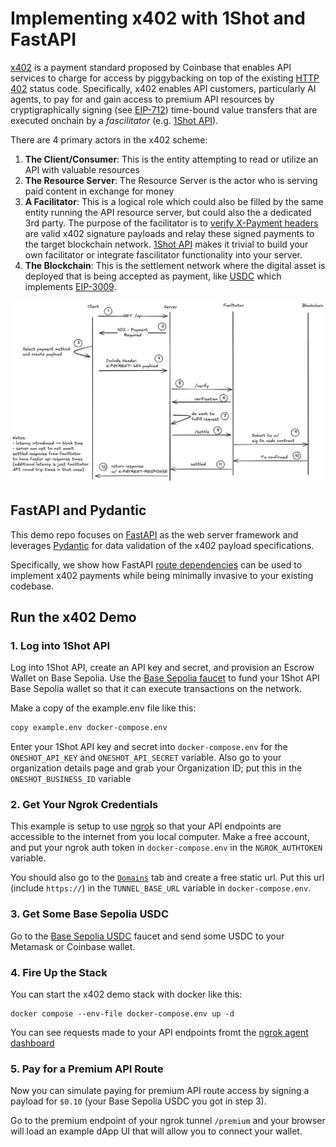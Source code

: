 # Implementing x402 with 1Shot and FastAPI

[x402](https://www.x402.org/) is a payment standard proposed by Coinbase that enables API services to charge for access by piggybacking on top of the
existing [HTTP 402](https://developer.mozilla.org/en-US/docs/Web/HTTP/Reference/Status/402) status code. Specifically, x402 enables API customers,
particularly AI agents, to pay for and gain access to premium API resources by cryptigraphically signing (see [EIP-712](https://eips.ethereum.org/EIPS/eip-712)) time-bound value transfers that are executed onchain by a *fascilitator* (e.g. [1Shot API](https://1shotapi.com)). 

There are 4 primary actors in the x402 scheme:

1. **The Client/Consumer**: This is the entity attempting to read or utilize an API with valuable resources
2. **The Resource Server**: The Resource Server is the actor who is serving paid content in exchange for money
3. **A Facilitator**: This is a logical role which could also be filled by the same entity running the API resource server, but could also the a dedicated 3rd party. The purpose of the facilitator is to [verify X-Payment headers](/src/x402.py#L216) are valid x402 signature payloads and relay these signed payments to the target blockchain network. [1Shot API](https://1shotapi.com) makes it trivial to build your own facilitator or integrate fascilitator functionality into your server.
4. **The Blockchain**: This is the settlement network where the digital asset is deployed that is being accepted as payment, like [USDC](https://basescan.org/token/0x833589fcd6edb6e08f4c7c32d4f71b54bda02913#code) which implements [EIP-3009](https://eips.ethereum.org/EIPS/eip-3009).

![x402 Sequence Diagram](./x402-protocol-flow.png)

## FastAPI and Pydantic

This demo repo focuses on [FastAPI](https://fastapi.tiangolo.com/) as the web server framework and leverages [Pydantic](https://docs.pydantic.dev/latest/) for data validation of the x402 payload specifications. 

Specifically, we show how FastAPI [route dependencies](/src/main.py#L168) can be used to implement x402 payments while being minimally invasive to your existing codebase. 

## Run the x402 Demo

### 1. Log into 1Shot API
Log into 1Shot API, create an API key and secret, and provision an Escrow Wallet on Base Sepolia. Use the [Base Sepolia faucet](https://portal.cdp.coinbase.com/products/faucet) to fund your 1Shot API Base Sepolia wallet so that it can execute transactions on the network. 

Make a copy of the example.env file like this:

```sh
copy example.env docker-compose.env
```

Enter your 1Shot API key and secret into `docker-compose.env` for the `ONESHOT_API_KEY` and `ONESHOT_API_SECRET` variable. Also go to your organization details page and grab your Organization ID; put this in the `ONESHOT_BUSINESS_ID` variable

### 2. Get Your Ngrok Credentials

This example is setup to use [ngrok](https://ngrok.com) so that your API endpoints are accessible to the internet from you local computer. Make a free account, and put your ngrok auth token in `docker-compose.env` in the `NGROK_AUTHTOKEN` variable. 

You should also go to the [`Domains`](https://dashboard.ngrok.com/domains) tab and create a free static url. Put this url (include `https://`) in the `TUNNEL_BASE_URL` variable in `docker-compose.env`. 

### 3. Get Some Base Sepolia USDC

Go to the [Base Sepolia USDC](https://faucet.circle.com/) faucet and send some USDC to your Metamask or Coinbase wallet. 

### 4. Fire Up the Stack

You can start the x402 demo stack with docker like this:

```
docker compose --env-file docker-compose.env up -d
```

You can see requests made to your API endpoints fromt the [ngrok agent dashboard](http://localhost:4040)

### 5. Pay for a Premium API Route

Now you can simulate paying for premium API route access by signing a payload for `$0.10` (your Base Sepolia USDC you got in step 3). 

Go to the premium endpoint of your ngrok tunnel `/premium` and your browser will load an example dApp UI that will allow you to connect your wallet. 